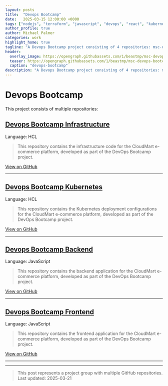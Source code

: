 ```yaml
---
layout: posts
title:  "Devops Bootcamp"
date:   2025-03-15 12:00:00 +0000
tags: ["nodejs", "terraform", "javascript", "devops", "react", "kubernetes"]
author_profile: true
author: Michael Palmer
categories: work
highlight_home: true
tagline: "A Devops Bootcamp project consisting of 4 repositories: msc-devops-bootcamp-infrastructure, msc-devops-bootcamp-kubernetes, msc-devops-bootcamp-backend and 1 more"
header:
  overlay_image: https://opengraph.githubassets.com/1/beastmp/msc-devops-bootcamp-infrastructure
  teaser: https://opengraph.githubassets.com/1/beastmp/msc-devops-bootcamp-infrastructure
  caption: "devops-bootcamp"
description: "A Devops Bootcamp project consisting of 4 repositories: msc-devops-bootcamp-infrastructure, msc-devops-bootcamp-kubernetes, msc-devops-bootcamp-backend and 1 more"
---
```


# Devops Bootcamp

This project consists of multiple repositories:

## [Devops Bootcamp Infrastructure](/work/2025/03/15/github-msc-devops-bootcamp-infrastructure)

Language: HCL

> This repository contains the infrastructure code for the CloudMart e-commerce platform, developed as part of the DevOps Bootcamp project.

[View on GitHub](https://github.com/beastmp/msc-devops-bootcamp-infrastructure)

---

## [Devops Bootcamp Kubernetes](/work/2025/03/15/github-msc-devops-bootcamp-kubernetes)

Language: HCL

> This repository contains the Kubernetes deployment configurations for the CloudMart e-commerce platform, developed as part of the DevOps Bootcamp project.

[View on GitHub](https://github.com/beastmp/msc-devops-bootcamp-kubernetes)

---

## [Devops Bootcamp Backend](/work/2025/03/15/github-msc-devops-bootcamp-backend)

Language: JavaScript

> This repository contains the backend application for the CloudMart e-commerce platform, developed as part of the DevOps Bootcamp project.

[View on GitHub](https://github.com/beastmp/msc-devops-bootcamp-backend)

---

## [Devops Bootcamp Frontend](/work/2025/03/15/github-msc-devops-bootcamp-frontend)

Language: JavaScript

> This repository contains the frontend application for the CloudMart e-commerce platform, developed as part of the DevOps Bootcamp project.

[View on GitHub](https://github.com/beastmp/msc-devops-bootcamp-frontend)

---



---


> This post represents a project group with multiple GitHub repositories.  
> Last updated: 2025-03-21
